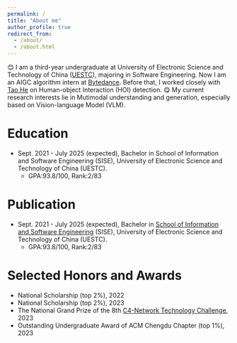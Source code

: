 ```yaml
---
permalink: /
title: "About me"
author_profile: true
redirect_from: 
  - /about/
  - /about.html
---
```


:blush: I am a third-year undergraduate at University of Electronic Science and Technology of China ([UESTC](https://en.uestc.edu.cn/)), majoring in Software Engineering. Now I am an AIGC algorithm intern at [Bytedance](https://www.bytedance.com/). Before that, I worked closely with [Tao He](https://ht014.github.io/) on Human-object Interaction (HOI) detection. 
:yum: My current research interests lie in Mutimodal understanding and generation, especially based on Vision-language Model (VLM).

Education
======
* Sept. 2021 - July 2025 (expected), Bachelor in School of Information and Software Engineering (SISE), University of Electronic Science and Technology of China (UESTC).
  * GPA:93.8/100, Rank:2/83

Publication
======
* Sept. 2021 - July 2025 (expected), Bachelor in [School of Information and Software Engineering](https://sise.uestc.edu.cn/) (SISE), University of Electronic Science and Technology of China (UESTC).
  * GPA:93.8/100, Rank:2/83
  
Selected Honors and Awards
======
* National Scholarship (top 2%), 2022
* National Scholarship (top 2%), 2023
* The National Grand Prize of the 8th [C4-Network Technology Challenge](http://net.c4best.cn/), 2023
* Outstanding Undergraduate Award of ACM Chengdu Chapter (top 1%), 2023

